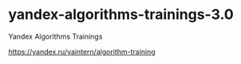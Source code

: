 # yandex-algorithms-trainings-3.0
Yandex Algorithms Trainings

https://yandex.ru/yaintern/algorithm-training
